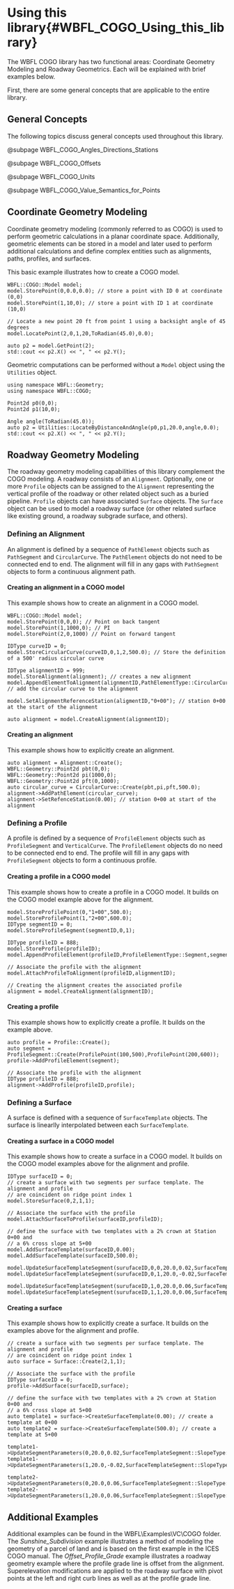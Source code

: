 # Using this library{#WBFL_COGO_Using_this_library}

The WBFL COGO library has two functional areas: Coordinate Geometry Modeling and Roadway Geometrics. Each will be explained with brief examples below.

First, there are some general concepts that are applicable to the entire library.

## General Concepts
The following topics discuss general concepts used throughout this library.

@subpage WBFL_COGO_Angles_Directions_Stations

@subpage WBFL_COGO_Offsets

@subpage WBFL_COGO_Units

@subpage WBFL_COGO_Value_Semantics_for_Points


## Coordinate Geometry Modeling
Coordinate geometry modeling (commonly referred to as COGO) is used to perform geometric calculations in a planar coordinate space. Additionally, geometric elements can be stored in a model and later used to perform additional calculations and define complex entities such as alignments, paths, profiles, and surfaces.

This basic example illustrates how to create a COGO model.

~~~
WBFL::COGO::Model model;
model.StorePoint(0,0.0,0.0); // store a point with ID 0 at coordinate (0,0)
model.StorePoint(1,10,0); // store a point with ID 1 at coordinate (10,0)

// Locate a new point 20 ft from point 1 using a backsight angle of 45 degrees
model.LocatePoint(2,0,1,20,ToRadian(45.0),0.0);

auto p2 = model.GetPoint(2);
std::cout << p2.X() << ", " << p2.Y();
~~~

Geometric computations can be performed without a `Model` object using the `Utilities` object. 

~~~
using namespace WBFL::Geometry;
using namespace WBFL::COGO;

Point2d p0(0,0);
Point2d p1(10,0);

Angle angle(ToRadian(45.0));
auto p2 = Utilities::LocateByDistanceAndAngle(p0,p1,20.0,angle,0.0);
std::cout << p2.X() << ", " << p2.Y();
~~~

## Roadway Geometry Modeling
The roadway geometry modeling capabilities of this library complement the COGO modeling. A roadway consists of an `Alignment`. Optionally, one or more `Profile` objects can be assigned to the `Alignment` representing the vertical profile of the roadway or other related object such as a buried pipeline. `Profile` objects can have  associated `Surface` objects. The `Surface` object can be used to model a roadway surface (or other related surface like existing ground, a roadway subgrade surface, and others).

### Defining an Alignment
An alignment is defined by a sequence of `PathElement` objects such as `PathSegment` and `CircularCurve`. The `PathElement` objects do not need to be connected end to end. The alignment will fill in any gaps with `PathSegment` objects to form a continuous alignment path.

#### Creating an alignment in a COGO model
This example shows how to create an alignment in a COGO model. 
~~~
WBFL::COGO::Model model;
model.StorePoint(0,0,0); // Point on back tangent
model.StorePoint(1,1000,0); // PI
model.StorePoint(2,0,1000) // Point on forward tangent

IDType curveID = 0;
model.StoreCircularCurve(curveID,0,1,2,500.0); // Store the definition of a 500' radius circular curve

IDType alignmentID = 999;
model.StoreAlignment(alignment); // creates a new alignment
model.AppendElementToAlignment(alignmentID,PathElementType::CircularCurve,curveID); // add the circular curve to the alignment

model.SetAlignmentReferenceStation(aligmentID,"0+00"); // station 0+00 at the start of the alignment

auto alignment = model.CreateAlignment(alignmentID);
~~~

#### Creating an alignment 
This example shows how to explicitly create an alignment.
~~~
auto alignment = Alignment::Create();
WBFL::Geometry::Point2d pbt(0,0);
WBFL::Geometry::Point2d pi(1000,0);
WBFL::Geometry::Point2d pft(0,1000);
auto circular_curve = CircularCurve::Create(pbt,pi,pft,500.0);
alignment->AddPathElement(circular_curve);
alignment->SetRefenceStation(0.00); // station 0+00 at start of the alignment
~~~

### Defining a Profile
A profile is defined by a sequence of `ProfileElement` objects such as `ProfileSegment` and `VerticalCurve`. The `ProfileElement` objects do no need to be connected end to end. The profile will fill in any gaps with `ProfileSegment` objects to form a continuous profile.

#### Creating a profile in a COGO model
This example shows how to create a profile in a COGO model. It builds on the COGO model example above for the alignment.
~~~
model.StoreProfilePoint(0,"1+00",500.0);
model.StoreProfilePoint(1,"2+00",600.0);
IDType segmentID = 0;
model.StoreProfileSegment(segmentID,0,1);

IDType profileID = 888;
model.StoreProfile(profileID);
model.AppendProfileElement(profileID,ProfileElementType::Segment,segmentID);

// Associate the profile with the alignment
model.AttachProfileToAlignment(profileID,alignmentID);

// Creating the alignment creates the associated profile
alignment = model.CreateAlignment(alignmentID);
~~~

#### Creating a profile
This example shows how to explicitly create a profile. It builds on the example above.
~~~
auto profile = Profile::Create();
auto segment = ProfileSegment::Create(ProfilePoint(100,500),ProfilePoint(200,600));
profile->AddProfileElement(segment);

// Associate the profile with the alignment
IDType profileID = 888;
alignment->AddProfile(profileID,profile);
~~~

### Defining a Surface
A surface is defined with a sequence of `SurfaceTemplate` objects. The surface is linearlly interpolated between each `SurfaceTemplate`.

#### Creating a surface in a COGO model
This example shows how to create a surface in a COGO model. It builds on the COGO model examples above for the alignment and profile.
~~~
IDType surfaceID = 0;
// create a surface with two segments per surface template. The alignment and profile
// are coincident on ridge point index 1
model.StoreSurface(0,2,1,1);

// Associate the surface with the profile
model.AttachSurfaceToProfile(surfaceID,profileID);

// define the surface with two templates with a 2% crown at Station 0+00 and
// a 6% cross slope at 5+00
model.AddSurfaceTemplate(surfaceID,0.00);
model.AddSurfaceTemplate(surfaceID,500.0);

model.UpdateSurfaceTemplateSegment(surufaceID,0,0,20.0,0.02,SurfaceTemplateSegment::SlopeType::Horizontal);
model.UpdateSurfaceTemplateSegment(surufaceID,0,1,20.0,-0.02,SurfaceTemplateSegment::SlopeType::Horizontal);

model.UpdateSurfaceTemplateSegment(surufaceID,1,0,20.0,0.06,SurfaceTemplateSegment::SlopeType::Horizontal);
model.UpdateSurfaceTemplateSegment(surufaceID,1,1,20.0,0.06,SurfaceTemplateSegment::SlopeType::Horizontal);
~~~

#### Creating a surface
This example shows how to explicitly create a surface. It builds on the examples above for the alignment and profile.
~~~
// create a surface with two segments per surface template. The alignment and profile
// are coincident on ridge point index 1
auto surface = Surface::Create(2,1,1);

// Associate the surface with the profile
IDType surfaceID = 0;
profile->AddSurface(surfaceID,surface);

// define the surface with two templates with a 2% crown at Station 0+00 and
// a 6% cross slope at 5+00
auto template1 = surface->CreateSurfaceTemplate(0.00); // create a template at 0+00
auto template2 = surface->CreateSurfaceTemplate(500.0); // create a template at 5+00

template1->UpdateSegmentParameters(0,20.0,0.02,SurfaceTemplateSegment::SlopeType::Horizontal);
template1->UpdateSegmentParameters(1,20.0,-0.02,SurfaceTemplateSegment::SlopeType::Horizontal);

template2->UpdateSegmentParameters(0,20.0,0.06,SurfaceTemplateSegment::SlopeType::Horizontal);
template2->UpdateSegmentParameters(1,20.0,0.06,SurfaceTemplateSegment::SlopeType::Horizontal);
~~~

## Additional Examples
Additional examples can be found in the WBFL\\Examples\\VC\\COGO folder. The *Sunshine_Subdivision* example illustrates a method of modeling the geometry of a parcel of land and is based on the first example in the ICES COGO manual. The *Offset_Profile_Grade* example illustrates a roadway geometry example where the profile grade line is offset from the alignment. Superelevation modifications are applied to the roadway surface with pivot points at the left and right curb lines as well as at the profile grade line.